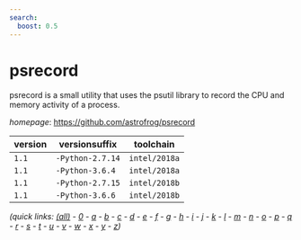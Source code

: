 ```yaml
---
search:
  boost: 0.5
---
```

# psrecord

psrecord is a small utility that uses the psutil library to record the CPU and  memory activity of a process.

*homepage*: <https://github.com/astrofrog/psrecord>

version | versionsuffix | toolchain
--------|---------------|----------
``1.1`` | ``-Python-2.7.14`` | ``intel/2018a``
``1.1`` | ``-Python-3.6.4`` | ``intel/2018a``
``1.1`` | ``-Python-2.7.15`` | ``intel/2018b``
``1.1`` | ``-Python-3.6.6`` | ``intel/2018b``


*(quick links: [(all)](../index.md) - [0](../0/index.md) - [a](../a/index.md) - [b](../b/index.md) - [c](../c/index.md) - [d](../d/index.md) - [e](../e/index.md) - [f](../f/index.md) - [g](../g/index.md) - [h](../h/index.md) - [i](../i/index.md) - [j](../j/index.md) - [k](../k/index.md) - [l](../l/index.md) - [m](../m/index.md) - [n](../n/index.md) - [o](../o/index.md) - [p](../p/index.md) - [q](../q/index.md) - [r](../r/index.md) - [s](../s/index.md) - [t](../t/index.md) - [u](../u/index.md) - [v](../v/index.md) - [w](../w/index.md) - [x](../x/index.md) - [y](../y/index.md) - [z](../z/index.md))*

